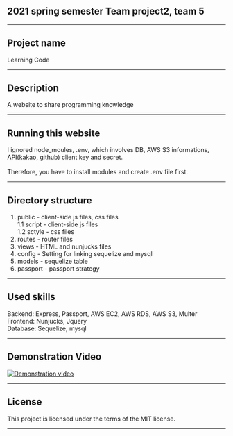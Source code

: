## 2021 spring semester Team project2, team 5
- - -
## Project name
  Learning Code
- - -
## Description
  A website to share programming knowledge
- - -
## Running this website
  I ignored node_moules, .env, which involves DB, AWS S3 informations, API(kakao, github) client key and secret.<br>  
  Therefore, you have to install modules and create .env file first.
- - -
## Directory structure
1. public - client-side js files,  css files<br>
   1.1 script - client-side js files<br>
   1.2 sctyle - css files<br>
2. routes - router files
3. views - HTML and nunjucks files
4. config - Setting for linking sequelize and mysql
5. models - sequelize table
6. passport - passport strategy
- - -
## Used skills
  Backend: Express, Passport, AWS EC2, AWS RDS, AWS S3, Multer<br>
  Frontend: Nunjucks, Jquery<br>
  Database: Sequelize, mysql
- - -
## Demonstration Video
[![Demonstration video](https://i9.ytimg.com/vi/sE_0v_QY6H0/mq1.jpg?sqp=COie8IYG&rs=AOn4CLA1iqMVGCNoRs2mbLvzpEE-NAvD-Q)](https://www.youtube.com/watch?v=sE_0v_QY6H0)
- - -
## License
  This project is licensed under the terms of the MIT license.
- - -

